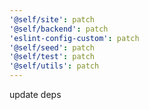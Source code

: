 ```yaml
---
'@self/site': patch
'@self/backend': patch
'eslint-config-custom': patch
'@self/seed': patch
'@self/test': patch
'@self/utils': patch
---
```


update deps
